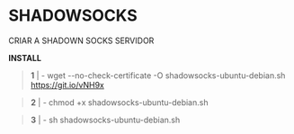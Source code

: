 # SHADOWSOCKS
CRIAR A SHADOWN SOCKS SERVIDOR



**INSTALL**
> **1**  | - wget --no-check-certificate -O shadowsocks-ubuntu-debian.sh https://git.io/vNH9x

> **2** | - chmod +x shadowsocks-ubuntu-debian.sh

> **3** | -  sh shadowsocks-ubuntu-debian.sh
